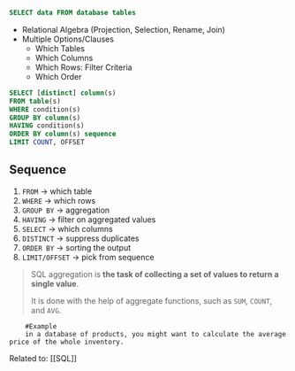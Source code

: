 ```SQL
SELECT data FROM database tables
```
- Relational Algebra (Projection, Selection, Rename, Join)
- Multiple Options/Clauses
	- Which Tables
	- Which Columns
	- Which Rows: Filter Criteria
	- Which Order

```SQL
SELECT [distinct] column(s)
FROM table(s)
WHERE condition(s)
GROUP BY column(s)
HAVING condition(s)
ORDER BY column(s) sequence
LIMIT COUNT, OFFSET
```
## Sequence

1. `FROM` → which table
2. `WHERE` → which rows
3. `GROUP BY` → aggregation
4. `HAVING` → filter on aggregated values
5. `SELECT` → which columns
6. `DISTINCT` → suppress duplicates
7. `ORDER BY` → sorting the output
8. `LIMIT/OFFSET` → pick from sequence

>SQL aggregation is **the task of collecting a set of values to return a single value**. 
>
>It is done with the help of aggregate functions, such as `SUM`, `COUNT`, and `AVG`.
>
		#Example 
		in a database of products, you might want to calculate the average price of the whole inventory.

Related to: [[SQL]]
